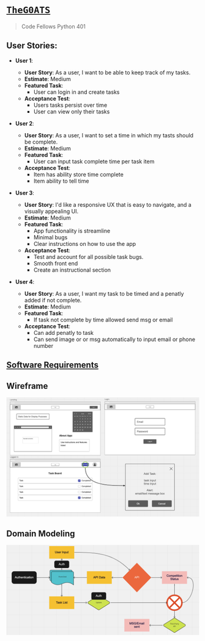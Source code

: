 # [`TheG0ATS`](https://theg0ats.github.io/Project-Prep/)
> Code Fellows Python 401

## User Stories:
  - **User 1**: 
    - **User Story**: As a user, I want to be able to keep track of my tasks.
    - **Estimate**: Medium
    - **Featured Task**: 
      - User can login in and create tasks
    - **Acceptance Test**: 
      - Users tasks persist over time
      - User can view only their tasks


  - **User 2**: 
    - **User Story**: As a user, I want to set a time in which my tasts should be complete. 
    - **Estimate**: Medium
    - **Featured Task**: 
      - User can input task complete time per task item 
    - **Acceptance Test**: 
      - Item has ability store time complete
      - Item ability to tell time


  - **User 3**: 
    - **User Story**: I'd like a responsive UX that is easy to navigate, and a visually appealing UI.
    - **Estimate**: Medium
    - **Featured Task**: 
      - App functionality is streamline
      - Minimal bugs
      - Clear instructions on how to use the app
    - **Acceptance Test**: 
      - Test and account for all possible task bugs.
      - Smooth front end
      - Create an instructional section

  - **User 4**: 
    - **User Story**: As a user, I want my task to be timed and a penatly added if not complete.  
    - **Estimate**: Medium
    - **Featured Task**: 
      - If task not complete by time allowed send msg or email
    - **Acceptance Test**: 
      - Can add penatly to task
      - Can send image or or msg automatically to input email or phone number


## [Software Requirements](requirements.md)

## Wireframe
![wireframe](wireframe.png)

## Domain Modeling
![Domain Model](domain_model.png)
 